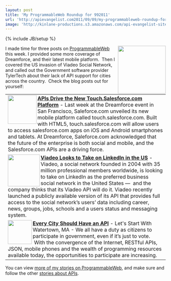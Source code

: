 ```yaml
---
layout: post
title: 'My ProgrammableWeb Roundup for 992011'
url: 'http://apievangelist.com2011/09/09/my-programmableweb-roundup-for-992011/'
image: 'http://kinlane-productions.s3.amazonaws.com/api-evangelist-site/blog/watertown-ma-sign.jpg'
---
```

{% include JB/setup %}
<p>
     <a title="stories about APIs" href="http://blog.programmableweb.com/"><img src="http://kinlane-productions.s3.amazonaws.com/api-evangelist/programmableweb-logo.png"  width="150" align="right" /></a>I made time for three posts on <a title="ProgrammableWeb" href="http://blog.programmableweb.com/">ProgrammableWeb</a> this week. I provided some more coverage of Dreamforce, and their latest mobile platform.  Then I covered the US invasion of Viadeo Social Network, and called out the Government software provider TylerTech about their lack of API support for cities across the country.  Check the blog posts out for yourself:
</p>
<table cellspacing="10" cellpadding="10" width="85%" align="center">
     <tbody>
          <tr>
               <td align="left" valign="top">
                    <img src="http://blog.programmableweb.com/wp-content/touch-salesforce-com.png"  width="90" align="left" /><strong><a title="APIs Drive the New Touch.Salesforce.com Platform" href="http://blog.programmableweb.com/?p=22653">APIs Drive the New Touch.Salesforce.com Platform</a></strong> - Last week at the Dreamforce event in San Francisco, Saleforce.com unveiled its new mobile platform called touch.salesforce.com. Built with HTML5, touch.salesforce.com will allow users to access salesforce.com apps on iOS and Android smartphones and tablets. At Dreamforce, Saleforce.com acknowledged that the future of the enterprise is both social and mobile, and the Salesforce.com APIs are a driving force.
               </td>
          </tr>
          <tr>
               <td align="left" valign="top">
                    <img src="http://www.programmableweb.com/images/apis/at3809.png"  width="100" align="left" /><strong><a title="http://blog.programmableweb.com/?p=22665" href="http://blog.programmableweb.com/?p=22665">Viadeo Looks to Take on LinkedIn in the US</a></strong> - Viadeo, a social network founded in 2004 with 35 million professional members worldwide, is looking to take on LinkedIn as the preferred business social network in the United States —  and the company thinks that its Viadeo API will do it. Viadeo recently launched a publicly available version of its API that provides full access to the social network’s users’ data including career, news, groups, jobs, schools and a users status and messaging system.
               </td>
          </tr>
          <tr>
               <td align="left" valign="top">
                    <img src="http://blog.programmableweb.com/wp-content/wtwn-sign.jpg"  width="75" align="left" /><strong><a title="Every City Should Have an API: Let's Start With Watertown, MA" href="http://blog.programmableweb.com/?p=22621">Every City Should Have an API</a></strong> - Let's Start With Watertown, MA - We all have a duty as citizens to participate in government, even if it’s just to vote.  With the convergence of the Internet, RESTful APIs, JSON, mobile phones and the wealth of programming resources available today, the opportunities to participate are increasing.
               </td>
          </tr>
     </tbody>
</table>
<p>
     You can view <a title="more of my stories on ProgrammableWeb" href="http://www.programmableweb.com/profile/kinlane">more of my stories on ProgrammableWeb</a>, and make sure and follow the other <a title="stories about APIs" href="http://blog.programmableweb.com/">stories about APIs</a>.
</p>
